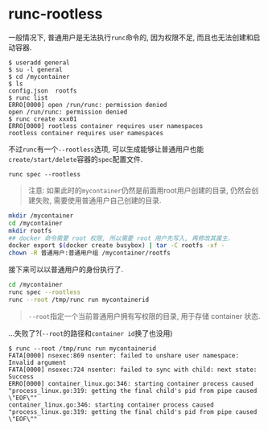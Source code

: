 # runc-rootless

一般情况下, 普通用户是无法执行`runc`命令的, 因为权限不足, 而且也无法创建和启动容器.

```console
$ useradd general
$ su -l general
$ cd /mycontainer
$ ls
config.json  rootfs
$ runc list
ERRO[0000] open /run/runc: permission denied
open /run/runc: permission denied
$ runc create xxx01
ERRO[0000] rootless container requires user namespaces
rootless container requires user namespaces
```

不过`runc`有一个`--rootless`选项, 可以生成能够让普通用户也能`create/start/delete`容器的`spec`配置文件.

```
runc spec --rootless
```

> 注意: 如果此时的`mycontainer`仍然是前面用root用户创建的目录, 仍然会创建失败, 需要使用普通用户自己创建的目录.

```bash
mkdir /mycontainer
cd /mycontainer
mkdir rootfs
## docker 命令需要 root 权限, 所以需要 root 用户先写入, 再修改其属主.
docker export $(docker create busybox) | tar -C rootfs -xf -
chown -R 普通用户:普通用户组 /mycontainer/rootfs
```

接下来可以以普通用户的身份执行了.

```bash
cd /mycontainer
runc spec --rootless
runc --root /tmp/runc run mycontainerid
```

> `--root`指定一个当前普通用户拥有写权限的目录, 用于存储 container 状态.

...失败了?(`--root`的路径和`container id`换了也没用)

```log
$ runc --root /tmp/runc run mycontainerid
FATA[0000] nsexec:869 nsenter: failed to unshare user namespace: Invalid argument
FATA[0000] nsexec:724 nsenter: failed to sync with child: next state: Success
ERRO[0000] container_linux.go:346: starting container process caused "process_linux.go:319: getting the final child's pid from pipe caused \"EOF\""
container_linux.go:346: starting container process caused "process_linux.go:319: getting the final child's pid from pipe caused \"EOF\""
```

<???>

